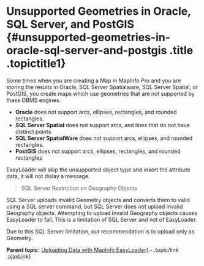 Unsupported Geometries in Oracle, SQL Server, and PostGIS {#unsupported-geometries-in-oracle-sql-server-and-postgis .title .topictitle1}
=========================================================

<div class="body conbody">

Some times when you are creating a Map in MapInfo Pro and you are
storing the results in Oracle, SQL Server Spatialware, SQL Server
Spatial, or PostGIS, you create maps which use geometries that are not
supported by these DBMS engines.

-   **Oracle** does not support arcs, ellipses, rectangles, and
    rounded rectangles.
-   **SQL Server Spatial** does not support arcs, and lines that do not
    have distinct points
-   **SQL Server SpatialWare** does not support arcs, ellipses, and
    rounded rectangles.
-   **PostGIS** does not support arcs, ellipses, rectangles, and rounded
    rectangles

EasyLoader will skip the unsupported object type and insert the
attribute data, it will not dislay a message.

> SQL Server Restriction on Geography Objects

SQL Server uploads invalid Geometry objects and converts them to valid
using a SQL server command, but SQL Server does not upload invalid
Geography objects. Attempting to upload invalid Geography objects causes
EasyLoader to fail. This is a limitation of SQL Server and not of
EasyLoader.

Due to this SQL Server limitation, our recommendation is to upload only
as Geometry.

</div>

<div class="related-links" functx="http://www.functx.com">

<div class="related-links-title">

</div>

<div class="familylinks">

<div class="parentlink">

**Parent topic:** [Uploading Data with MapInfo
EasyLoader](contents/../contents/chapterintro.html){.- .topic/link
.ajaxLink}

</div>

</div>

</div>
